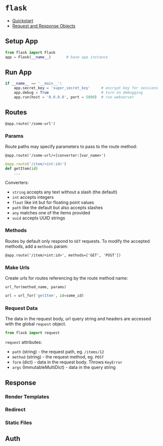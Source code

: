# `flask`

 - [Quickstart](http://flask.pocoo.org/docs/0.12/quickstart/)
 - [Request and Response Objects](http://werkzeug.pocoo.org/docs/0.14/wrappers/)


## Setup App

```py
from flask import Flask
app = Flask(__name__)       # base app instance
```

## Run App

```py
if __name__ == '__main__':
    app.secret_key = 'super_secret_key'     # encrypt key for sessions
    app.debug = True                        # turn on debugging
    app.run(host = '0.0.0.0', port = 5000)  # run webserver
```

## Routes

`@app.route('/some-url')`

### Params

Route paths may specify parameters to pass to the route method:

`@app.route('/some-url/<[converter:]var_name>')`
```py
@app.route('/item/<int:id>')
def getItem(id)
    ...
```

Converters:
 - `string` accepts any text without a slash (the default)
 - `int` accepts integers
 - `float` like int but for floating point values
 - `path` like the default but also accepts slashes
 - `any` matches one of the items provided
 - `uuid` accepts UUID strings

### Methods

Routes by default only respond to `GET` requests. To modify the accepted methods, add a `methods` param:

`@app.route('/item/<int:id>', methods=['GET', 'POST'])`


### Make Urls

Create urls for routes referencing by the route method name:

`url_for(method_name, params)`

```py
url = url_for('getItem', id=some_id)
```

### Request Data

The data in the request body, url query string and headers are accessed with the global `request` object.

```py
from flask import request
```

`request` attributes:
 - `path` (string) - the request path, eg. `/items/12`
 - `method` (string) - the request method, eg. `POST`
 - `form` (dict) - data in the request body. Throws `KeyError`
 - `args` (ImmutableMultiDict) - data in the query string


## Response

### Render Templates

### Redirect

### Static Files


## Auth